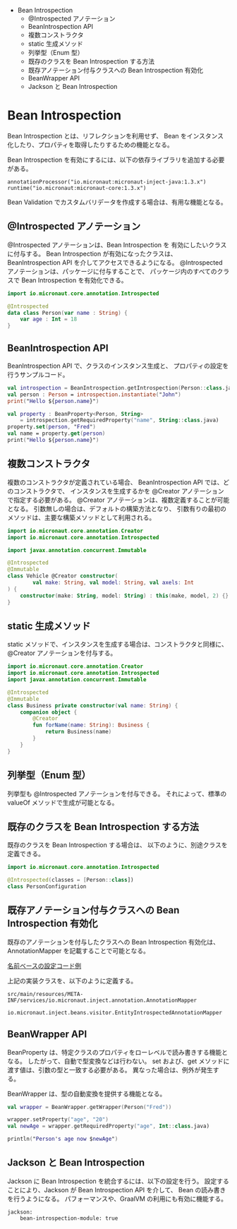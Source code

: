 <!-- toc -->
- Bean Introspection
  - @Introspected アノテーション
  - BeanIntrospection API
  - 複数コンストラクタ
  - static 生成メソッド
  - 列挙型（Enum 型）
  - 既存のクラスを Bean Introspection する方法
  - 既存アノテーション付与クラスへの Bean Introspection 有効化
  - BeanWrapper API
  - Jackson と Bean Introspection

# Bean Introspection
Bean Introspection とは、リフレクションを利用せず、
Bean をインスタンス化したり、プロパティを取得したりするための機能となる。

Bean Introspection を有効にするには、以下の依存ライブラリを追加する必要がある。

```
annotationProcessor("io.micronaut:micronaut-inject-java:1.3.x")
runtime("io.micronaut:micronaut-core:1.3.x")
```

Bean Validation でカスタムバリデータを作成する場合は、有用な機能となる。

## @Introspected アノテーション
@Introspected アノテーションは、Bean Introspection を
有効にしたいクラスに付与する。
Bean Introspection が有効になったクラスは、
BeanIntrospection API を介してアクセスできるようになる。
@Introspected アノテーションは、パッケージに付与することで、
パッケージ内のすべてのクラスで Bean Introspection を有効化できる。

```kotlin
import io.micronaut.core.annotation.Introspected

@Introspected
data class Person(var name : String) {
    var age : Int = 18
}
```

## BeanIntrospection API
BeanIntrospection API で、クラスのインスタンス生成と、
プロパティの設定を行うサンプルコード。


```kotlin
val introspection = BeanIntrospection.getIntrospection(Person::class.java)
val person : Person = introspection.instantiate("John")
print("Hello ${person.name}")

val property : BeanProperty<Person, String>
    = introspection.getRequiredProperty("name", String::class.java)
property.set(person, "Fred")
val name = property.get(person)
print("Hello ${person.name}")
```

## 複数コンストラクタ
複数のコンストラクタが定義されている場合、
BeanIntrospection API では、どのコンストラクタで、
インスタンスを生成するかを @Creator アノテーションで指定する必要がある。
@Creator アノテーションは、複数定義することが可能となる。
引数無しの場合は、デフォルトの構築方法となり、
引数有りの最初のメソッドは、主要な構築メソッドとして利用される。

```kotlin
import io.micronaut.core.annotation.Creator
import io.micronaut.core.annotation.Introspected

import javax.annotation.concurrent.Immutable

@Introspected
@Immutable
class Vehicle @Creator constructor(
        val make: String, val model: String, val axels: Int
) { 
    constructor(make: String, model: String) : this(make, model, 2) {}
}
```

## static 生成メソッド
static メソッドで、インスタンスを生成する場合は、コンストラクタと同様に、
@Creator アノテーションを付与する。

```kotlin
import io.micronaut.core.annotation.Creator
import io.micronaut.core.annotation.Introspected
import javax.annotation.concurrent.Immutable

@Introspected
@Immutable
class Business private constructor(val name: String) {
    companion object {
        @Creator 
        fun forName(name: String): Business {
            return Business(name)
        }
    }
}
```

## 列挙型（Enum 型）
列挙型も @Introspected アノテーションを付与できる。
それによって、標準の valueOf メソッドで生成が可能となる。

## 既存のクラスを Bean Introspection する方法
既存のクラスを Bean Introspection する場合は、
以下のように、別途クラスを定義できる。

```kotlin
import io.micronaut.core.annotation.Introspected

@Introspected(classes = [Person::class])
class PersonConfiguration
``` 

## 既存アノテーション付与クラスへの Bean Introspection 有効化
既存のアノテーションを付与したクラスへの Bean Introspection 有効化は、
AnnotationMapper を記載することで可能となる。

[名前ベースの設定コード例](https://github.com/micronaut-projects/micronaut-core/blob/master/inject/src/main/java/io/micronaut/inject/beans/visitor/EntityIntrospectedAnnotationMapper.java)

上記の実装クラスを、以下のように定義する。

```
src/main/resources/META-INF/services/io.micronaut.inject.annotation.AnnotationMapper

io.micronaut.inject.beans.visitor.EntityIntrospectedAnnotationMapper
```

## BeanWrapper API
BeanProperty は、特定クラスのプロパティをローレベルで読み書きする機能となる。
したがって、自動で型変換などは行わない。
set および、get メソッドに渡す値は、引数の型と一致する必要がある。
異なった場合は、例外が発生する。

BeanWrapper は、型の自動変換を提供する機能となる。

```kotlin
val wrapper = BeanWrapper.getWrapper(Person("Fred")) 

wrapper.setProperty("age", "20") 
val newAge = wrapper.getRequiredProperty("age", Int::class.java) 

println("Person's age now $newAge")
```

## Jackson と Bean Introspection
Jackson に Bean Introspection を統合するには、以下の設定を行う。
設定することにより、Jackson が Bean Introspection API を介して、
Bean の読み書きを行うようになる。
パフォーマンスや、GraalVM の利用にも有効に機能する。

```
jackson:
    bean-introspection-module: true
```
